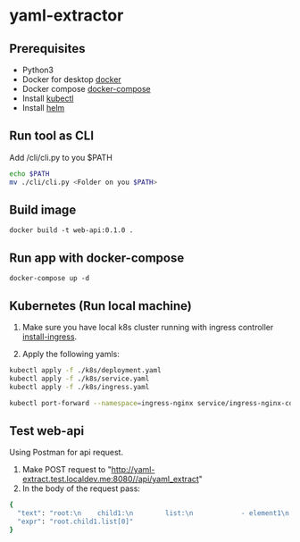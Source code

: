 # yaml-extractor
## Prerequisites
- Python3 
- Docker for desktop [docker](https://docs.docker.com/desktop/mac/install/)
- Docker compose [docker-compose](https://docs.docker.com/compose/install/)
- Install [kubectl](https://kubernetes.io/docs/tasks/tools/install-kubectl/)
- Install [helm](https://helm.sh/docs/intro/install/)

## Run tool as CLI
Add /cli/cli.py to you $PATH
```bash
echo $PATH
mv ./cli/cli.py <Folder on you $PATH>
```
## Build image
```docker build -t web-api:0.1.0 . ```

## Run app with docker-compose
``` docker-compose up -d ```

## Kubernetes (Run local machine)
1. Make sure you have local k8s cluster running with ingress controller [install-ingress](https://kubernetes.github.io/ingress-nginx/deploy/#quick-start).

2. Apply the following yamls:
```bash
kubectl apply -f ./k8s/deployment.yaml
kubectl apply -f ./k8s/service.yaml
kubectl apply -f ./k8s/ingress.yaml

kubectl port-forward --namespace=ingress-nginx service/ingress-nginx-controller 8080:80
```
## Test web-api
Using Postman for api request.
1. Make POST request to "http://yaml-extract.test.localdev.me:8080//api/yaml_extract"
2. In the body of the request pass:
```bash
{
  "text": "root:\n    child1:\n        list:\n            - element1\n            - element2\n        listOfdicts:\n            - key1: element1\n              key2: element2\n    child2:\n        child2t: \"text\"",
  "expr": "root.child1.list[0]"
}
```